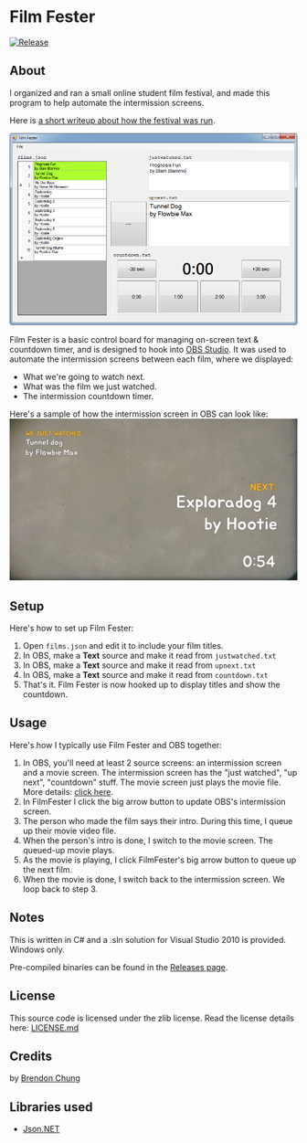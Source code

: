 ﻿# Film Fester
[![Release](https://img.shields.io/github/release/blendogames/filmfester.svg)](https://github.com/blendogames/filmfester/releases)

## About
I organized and ran a small online student film festival, and made this program to help automate the intermission screens.

Here is [a short writeup about how the festival was run](http://blendogames.com/news/post/2020-05-21-film-festival).

[![screenshot of Filmfester](screenshot.png)](screenshot.png)

Film Fester is a basic control board for managing on-screen text & countdown timer, and is designed to hook into [OBS Studio](https://obsproject.com). It was used to automate the intermission screens between each film, where we displayed:
- What we're going to watch next.
- What was the film we just watched.
- The intermission countdown timer.

Here's a sample of how the intermission screen in OBS can look like:
[![sample OBS intermission screen](intermission.png)](intermission.png)

## Setup
Here's how to set up Film Fester:
1. Open `films.json` and edit it to include your film titles.
2. In OBS, make a **Text** source and make it read from `justwatched.txt`
3. In OBS, make a **Text** source and make it read from `upnext.txt`
4. In OBS, make a **Text** source and make it read from `countdown.txt`
5. That's it. Film Fester is now hooked up to display titles and show the countdown.

## Usage
Here's how I typically use Film Fester and OBS together:
1. In OBS, you'll need at least 2 source screens: an intermission screen and a movie screen. The intermission screen has the "just watched", "up next", "countdown" stuff. The movie screen just plays the movie file. More details: [click here](https://blendogames.com/news/post/2020-05-21-film-festival).
2. In FilmFester I click the big arrow button to update OBS's intermission screen.
3. The person who made the film says their intro. During this time, I queue up their movie video file.
4. When the person's intro is done, I switch to the movie screen. The queued-up movie plays.
5. As the movie is playing, I click FilmFester's big arrow button to queue up the next film.
6. When the movie is done, I switch back to the intermission screen. We loop back to step 3.

## Notes
This is written in C# and a .sln solution for Visual Studio 2010 is provided. Windows only.

Pre-compiled binaries can be found in the [Releases page](https://github.com/blendogames/filmfester/releases).

## License
This source code is licensed under the zlib license. Read the license details here: [LICENSE.md](https://github.com/blendogames/filmfester/blob/master/LICENSE.md)

## Credits
by [Brendon Chung](http://blendogames.com)

## Libraries used
- [Json.NET](https://www.newtonsoft.com/json)
